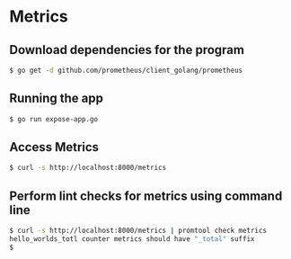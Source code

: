 # Metrics

## Download dependencies for the program
```bash
$ go get -d github.com/prometheus/client_golang/prometheus
```

## Running the app
```bash
$ go run expose-app.go
```

## Access Metrics
```bash
$ curl -s http://localhost:8000/metrics
```

## Perform lint checks for metrics using command line
```bash
$ curl -s http://localhost:8000/metrics | promtool check metrics
hello_worlds_totl counter metrics should have "_total" suffix
$
```

